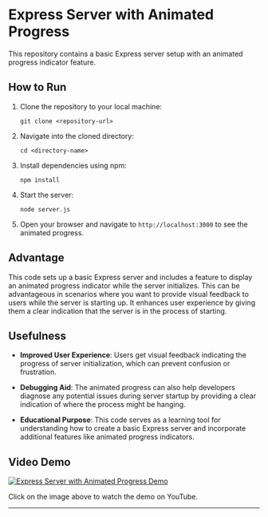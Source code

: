 # Express Server with Animated Progress

This repository contains a basic Express server setup with an animated progress indicator feature.

## How to Run

1. Clone the repository to your local machine:
    ```
    git clone <repository-url>
    ```

2. Navigate into the cloned directory:
    ```
    cd <directory-name>
    ```

3. Install dependencies using npm:
    ```
    npm install
    ```

4. Start the server:
    ```
    node server.js
    ```

5. Open your browser and navigate to `http://localhost:3000` to see the animated progress.

## Advantage

This code sets up a basic Express server and includes a feature to display an animated progress indicator while the server initializes. This can be advantageous in scenarios where you want to provide visual feedback to users while the server is starting up. It enhances user experience by giving them a clear indication that the server is in the process of starting.

## Usefulness

- **Improved User Experience**: Users get visual feedback indicating the progress of server initialization, which can prevent confusion or frustration.
  
- **Debugging Aid**: The animated progress can also help developers diagnose any potential issues during server startup by providing a clear indication of where the process might be hanging.

- **Educational Purpose**: This code serves as a learning tool for understanding how to create a basic Express server and incorporate additional features like animated progress indicators.

## Video Demo

[![Express Server with Animated Progress Demo](https://img.youtube.com/vi/<video-id>/0.jpg)](https://www.youtube.com/watch?v=<video-id>)

Click on the image above to watch the demo on YouTube.

---
